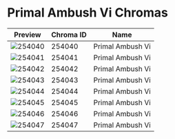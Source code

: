 # Primal Ambush Vi Chromas

| Preview | Chroma ID | Name |
|---------|-----------|------|
| ![254040](https://raw.communitydragon.org/latest/plugins/rcp-be-lol-game-data/global/default/v1/champion-chroma-images/254/254040.png) | 254040 | Primal Ambush Vi |
| ![254041](https://raw.communitydragon.org/latest/plugins/rcp-be-lol-game-data/global/default/v1/champion-chroma-images/254/254041.png) | 254041 | Primal Ambush Vi |
| ![254042](https://raw.communitydragon.org/latest/plugins/rcp-be-lol-game-data/global/default/v1/champion-chroma-images/254/254042.png) | 254042 | Primal Ambush Vi |
| ![254043](https://raw.communitydragon.org/latest/plugins/rcp-be-lol-game-data/global/default/v1/champion-chroma-images/254/254043.png) | 254043 | Primal Ambush Vi |
| ![254044](https://raw.communitydragon.org/latest/plugins/rcp-be-lol-game-data/global/default/v1/champion-chroma-images/254/254044.png) | 254044 | Primal Ambush Vi |
| ![254045](https://raw.communitydragon.org/latest/plugins/rcp-be-lol-game-data/global/default/v1/champion-chroma-images/254/254045.png) | 254045 | Primal Ambush Vi |
| ![254046](https://raw.communitydragon.org/latest/plugins/rcp-be-lol-game-data/global/default/v1/champion-chroma-images/254/254046.png) | 254046 | Primal Ambush Vi |
| ![254047](https://raw.communitydragon.org/latest/plugins/rcp-be-lol-game-data/global/default/v1/champion-chroma-images/254/254047.png) | 254047 | Primal Ambush Vi |